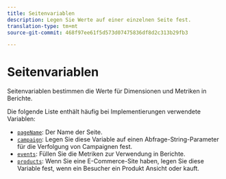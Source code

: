 ```yaml
---
title: Seitenvariablen
description: Legen Sie Werte auf einer einzelnen Seite fest.
translation-type: tm+mt
source-git-commit: 468f97ee61f5d573d07475836df8d2c313b29fb3

---
```



# Seitenvariablen

Seitenvariablen bestimmen die Werte für Dimensionen und Metriken in Berichte.

Die folgende Liste enthält häufig bei Implementierungen verwendete Variablen:

* [`pageName`](pagename.md): Der Name der Seite.
* [`campaign`](campaign.md): Legen Sie diese Variable auf einen Abfrage-String-Parameter für die Verfolgung von Campaignen fest.
* [`events`](events/events-overview.md): Füllen Sie die Metriken zur Verwendung in Berichte.
* [`products`](products.md): Wenn Sie eine E-Commerce-Site haben, legen Sie diese Variable fest, wenn ein Besucher ein Produkt Ansicht oder kauft.

